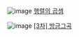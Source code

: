 
![image](https://github.com/koreaIT-study/programmers/assets/92290312/9bb26936-ff8f-49c8-93c7-6177c7e20db4)
[행렬의 곱셈](https://school.programmers.co.kr/learn/courses/30/lessons/12949)

![image](https://github.com/koreaIT-study/programmers/assets/92290312/985f064f-439a-44d0-a7a0-784b2288a74c)
[[3차] 방금그곡](https://school.programmers.co.kr/learn/courses/30/lessons/17683)
